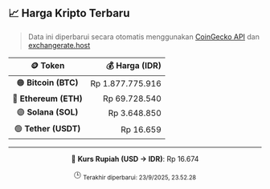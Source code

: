 

<!-- HARGA_KRIPTO -->
## 📈 Harga Kripto Terbaru

> Data ini diperbarui secara otomatis menggunakan [CoinGecko API](https://www.coingecko.com/) dan [exchangerate.host](https://exchangerate.host/)

<div align="center">

| 🪙 Token | 💰 Harga (IDR) |
|:------:|---------------:|
| 🟠 **Bitcoin (BTC)**   | Rp 1.877.775.916 |
| 🔵 **Ethereum (ETH)**  | Rp 69.728.540 |
| 🟣 **Solana (SOL)**    | Rp 3.648.850 |
| 🟢 **Tether (USDT)**   | Rp 16.659 |

---

💱 **Kurs Rupiah (USD → IDR)**: Rp 16.674

🕒 <sub>Terakhir diperbarui: 23/9/2025, 23.52.28</sub>

</div>
<!-- /HARGA_KRIPTO -->